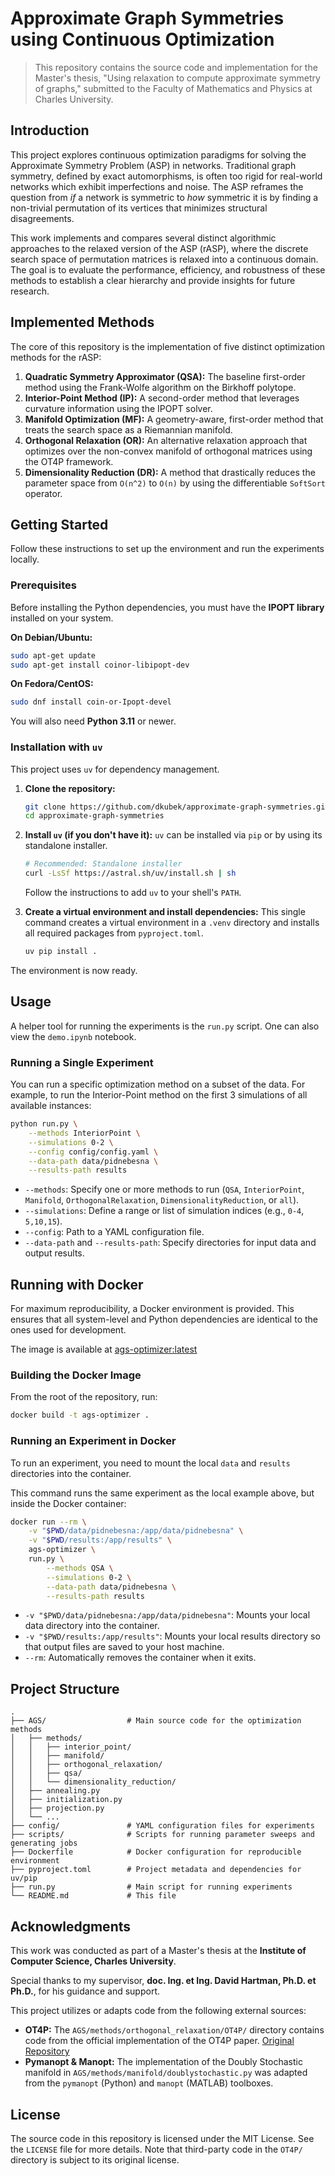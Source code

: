 # Approximate Graph Symmetries using Continuous Optimization

> This repository contains the source code and implementation for the Master's thesis, "Using relaxation to compute
> approximate symmetry of graphs," submitted to the Faculty of Mathematics and Physics at Charles University.

## Introduction

This project explores continuous optimization paradigms for solving the Approximate Symmetry Problem (ASP) in
networks. Traditional graph symmetry, defined by exact automorphisms, is often too rigid for real-world networks which
exhibit imperfections and noise. The ASP reframes the question from *if* a network is symmetric to *how* symmetric it is
by finding a non-trivial permutation of its vertices that minimizes structural disagreements.

This work implements and compares several distinct algorithmic approaches to the relaxed version of the ASP (rASP),
where the discrete search space of permutation matrices is relaxed into a continuous domain. The goal is to evaluate the
performance, efficiency, and robustness of these methods to establish a clear hierarchy and provide insights for future
research.

## Implemented Methods

The core of this repository is the implementation of five distinct optimization methods for the rASP:

1.  **Quadratic Symmetry Approximator (QSA):** The baseline first-order method using the Frank-Wolfe algorithm on the Birkhoff polytope.
2.  **Interior-Point Method (IP):** A second-order method that leverages curvature information using the IPOPT solver.
3.  **Manifold Optimization (MF):** A geometry-aware, first-order method that treats the search space as a Riemannian manifold.
4.  **Orthogonal Relaxation (OR):** An alternative relaxation approach that optimizes over the non-convex manifold of orthogonal matrices using the OT4P framework.
5.  **Dimensionality Reduction (DR):** A method that drastically reduces the parameter space from `O(n^2)` to `O(n)` by using the differentiable `SoftSort` operator.

## Getting Started

Follow these instructions to set up the environment and run the experiments locally.

### Prerequisites

Before installing the Python dependencies, you must have the **IPOPT library** installed on your system. 

**On Debian/Ubuntu:**
```bash
sudo apt-get update
sudo apt-get install coinor-libipopt-dev
```

**On Fedora/CentOS:**
```bash
sudo dnf install coin-or-Ipopt-devel
```

You will also need **Python 3.11** or newer.

### Installation with `uv`

This project uses `uv` for dependency management.

1.  **Clone the repository:**
    ```bash
    git clone https://github.com/dkubek/approximate-graph-symmetries.git
    cd approximate-graph-symmetries
    ```

2.  **Install `uv` (if you don't have it):**
    `uv` can be installed via `pip` or by using its standalone installer.
    ```bash
    # Recommended: Standalone installer
    curl -LsSf https://astral.sh/uv/install.sh | sh
    ```
    Follow the instructions to add `uv` to your shell's `PATH`.

3.  **Create a virtual environment and install dependencies:**
    This single command creates a virtual environment in a `.venv` directory and installs all required packages from `pyproject.toml`.
    ```bash
    uv pip install .
    ```

The environment is now ready.

## Usage

A helper tool for running the experiments is the `run.py` script. One can also view the `demo.ipynb` notebook.

### Running a Single Experiment

You can run a specific optimization method on a subset of the data. For example, to run the Interior-Point method on the
first 3 simulations of all available instances:

```bash
python run.py \
    --methods InteriorPoint \
    --simulations 0-2 \
    --config config/config.yaml \
    --data-path data/pidnebesna \
    --results-path results
```

- `--methods`: Specify one or more methods to run (`QSA`, `InteriorPoint`, `Manifold`, `OrthogonalRelaxation`, `DimensionalityReduction`, or `all`).
- `--simulations`: Define a range or list of simulation indices (e.g., `0-4`, `5,10,15`).
- `--config`: Path to a YAML configuration file.
- `--data-path` and `--results-path`: Specify directories for input data and output results.

## Running with Docker

For maximum reproducibility, a Docker environment is provided. This ensures that all system-level and Python
dependencies are identical to the ones used for development.

The image is available at [ags-optimizer:latest](https://hub.docker.com/repository/docker/dkubek/ags-optimizer/general)

### Building the Docker Image

From the root of the repository, run:
```bash
docker build -t ags-optimizer .
```

### Running an Experiment in Docker

To run an experiment, you need to mount the local `data` and `results` directories into the container.

This command runs the same experiment as the local example above, but inside the Docker container:

```bash
docker run --rm \
    -v "$PWD/data/pidnebesna:/app/data/pidnebesna" \
    -v "$PWD/results:/app/results" \
    ags-optimizer \
    run.py \
        --methods QSA \
        --simulations 0-2 \
        --data-path data/pidnebesna \
        --results-path results
```
- `-v "$PWD/data/pidnebesna:/app/data/pidnebesna"`: Mounts your local data directory into the container.
- `-v "$PWD/results:/app/results"`: Mounts your local results directory so that output files are saved to your host machine.
- `--rm`: Automatically removes the container when it exits.

## Project Structure

```
.
├── AGS/                  # Main source code for the optimization methods
│   ├── methods/
│   │   ├── interior_point/
│   │   ├── manifold/
│   │   ├── orthogonal_relaxation/
│   │   ├── qsa/
│   │   └── dimensionality_reduction/
│   ├── annealing.py
│   ├── initialization.py
│   ├── projection.py
│   └── ...
├── config/               # YAML configuration files for experiments
├── scripts/              # Scripts for running parameter sweeps and generating jobs
├── Dockerfile            # Docker configuration for reproducible environment
├── pyproject.toml        # Project metadata and dependencies for uv/pip
├── run.py                # Main script for running experiments
└── README.md             # This file
```

## Acknowledgments

This work was conducted as part of a Master's thesis at the **Institute of Computer Science, Charles University**.

Special thanks to my supervisor, **doc. Ing. et Ing. David Hartman, Ph.D. et Ph.D.**, for his guidance and support.

This project utilizes or adapts code from the following external sources:
-   **OT4P:** The `AGS/methods/orthogonal_relaxation/OT4P/` directory contains code from the official implementation of the OT4P paper. [Original Repository](https://github.com/YamingGuo98/OT4P)
-   **Pymanopt & Manopt:** The implementation of the Doubly Stochastic manifold in `AGS/methods/manifold/doublystochastic.py` was adapted from the `pymanopt` (Python) and `manopt` (MATLAB) toolboxes.

## License

The source code in this repository is licensed under the MIT License. See the `LICENSE` file for more details. Note that
third-party code in the `OT4P/` directory is subject to its original license.